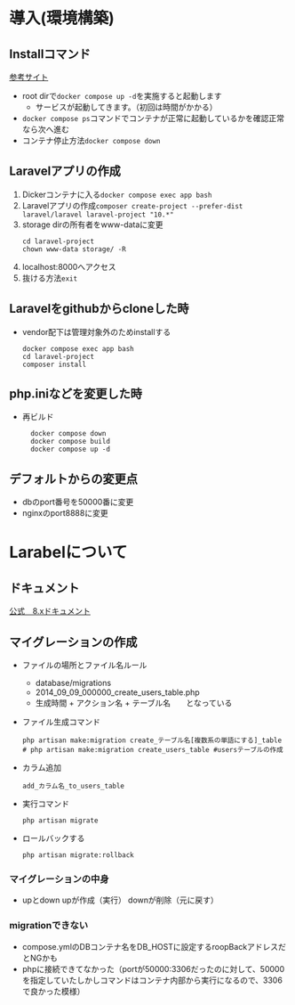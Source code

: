 # 導入(環境構築)
## Installコマンド
[参考サイト](https://www.kagoya.jp/howto/cloud/container/docker_laravel/)
* root dirで```docker compose up -d```を実施すると起動します
  * サービスが起動してきます。（初回は時間がかかる）
* ```docker compose ps```コマンドでコンテナが正常に起動しているかを確認正常なら次へ進む
* コンテナ停止方法```docker compose down```

## Laravelアプリの作成
1. Dickerコンテナに入る```docker compose exec app bash```
2. Laravelアプリの作成```composer create-project --prefer-dist laravel/laravel laravel-project "10.*"```
3. storage dirの所有者をwww-dataに変更
   ```
   cd laravel-project
   chown www-data storage/ -R
   ```
4. localhost:8000へアクセス
5. 抜ける方法```exit```

## Laravelをgithubからcloneした時
* vendor配下は管理対象外のためinstallする
  ```
  docker compose exec app bash
  cd laravel-project
  composer install
  ```

## php.iniなどを変更した時
* 再ビルド
  ```
    docker compose down
    docker compose build
    docker compose up -d
  ```

## デフォルトからの変更点
* dbのport番号を50000番に変更
* nginxのport8888に変更

# Larabelについて
## ドキュメント
[公式　8.xドキュメント](https://readouble.com/laravel/8.x/ja/)
## マイグレーションの作成
* ファイルの場所とファイル名ルール
  * database/migrations
  * 2014_09_09_000000_create_users_table.php
  * 生成時間 + アクション名 + テーブル名　　となっている

* ファイル生成コマンド
  ```
  php artisan make:migration create_テーブル名[複数系の単語にする]_table
  # php artisan make:migration create_users_table #usersテーブルの作成
  ```
* カラム追加
  ```
  add_カラム名_to_users_table
  ```
* 実行コマンド
  ```
  php artisan migrate
  ```
* ロールバックする
  ```
  php artisan migrate:rollback
  ```
### マイグレーションの中身
* upとdown
  upが作成（実行）
  downが削除（元に戻す）

### migrationできない
* compose.ymlのDBコンテナ名をDB_HOSTに設定するroopBackアドレスだとNGかも
* phpに接続できてなかった（portが50000:3306だったのに対して、50000を指定していたしかしコマンドはコンテナ内部から実行になるので、3306で良かった模様）

